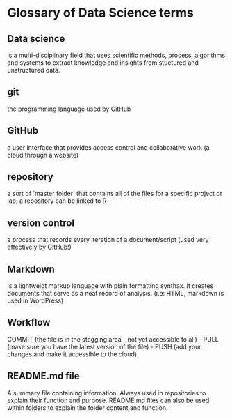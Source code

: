 # Glossary of Data Science terms 

## Data science
is a multi-disciplinary field that uses scientific methods, process, algorithms and systems to extract knowledge and insights from stuctured and unstructured data. 

## git
the programming language used by GitHub

## GitHub
a user interface that provides access control and collaborative work (a cloud through a website)

## repository
a sort of 'master folder' that contains all of the files for a specific project or lab; a repository can be linked to R

## version control
a process that records every iteration of a document/script (used very effectively by GitHub!)

## Markdown
is a lightweigt markup language with plain formatting synthax. It creates documents that serve as a neat record of analysis.
(i.e: HTML, markdown is used in WordPress)

## Workflow
COMMIT (the file is in the stagging area _ not yet accessible to all) - PULL (make sure you have the latest version of the file) - PUSH (add your changes and make it accessible to the cloud)  

## README.md file
A summary file containing information. Always used in repositories to explain their function and purpose. README.md files can also be used within folders to explain the folder content and function.
